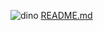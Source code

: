 ![dino](https://user-images.githubusercontent.com/85709371/128565402-c69e4ea1-00f0-4a60-a690-1eeca9ad684d.gif)
[README.md](https://github.com/Vikrant-V28/Vikrant-V28/files/7767419/README.md)
